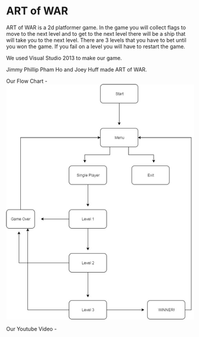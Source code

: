 # ART of WAR

ART of WAR is a 2d platformer game. In the game you will collect flags to move to the next level and to get to the next level there will be a ship that will take you to the next level. There are 3 levels that you have to bet until you won the game. If you fail on a level you will have to restart the game.

We used Visual Studio 2013 to make our game.

Jimmy Phillip Pham Ho and Joey Huff made ART of WAR.

Our Flow Chart - <img src="MakerCorp.jpg">

Our Youtube Video - 
